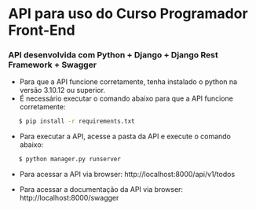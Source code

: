 # API para uso do Curso Programador Front-End

### API desenvolvida com Python + Django + Django Rest Framework + Swagger

 - Para que a API funcione corretamente, tenha instalado o python na versão 3.10.12 ou superior.
 - É necessário executar o comando abaixo para que a API funcione corretamente:
 
 ```bash
    $ pip install -r requirements.txt
 ```

 - Para executar a API, acesse a pasta da API e execute o comando abaixo:

 ```bash
    $ python manager.py runserver
 ```

 - Para acessar a API via browser: http://localhost:8000/api/v1/todos

 - Para acessar a documentação da API via browser: http://localhost:8000/swagger

